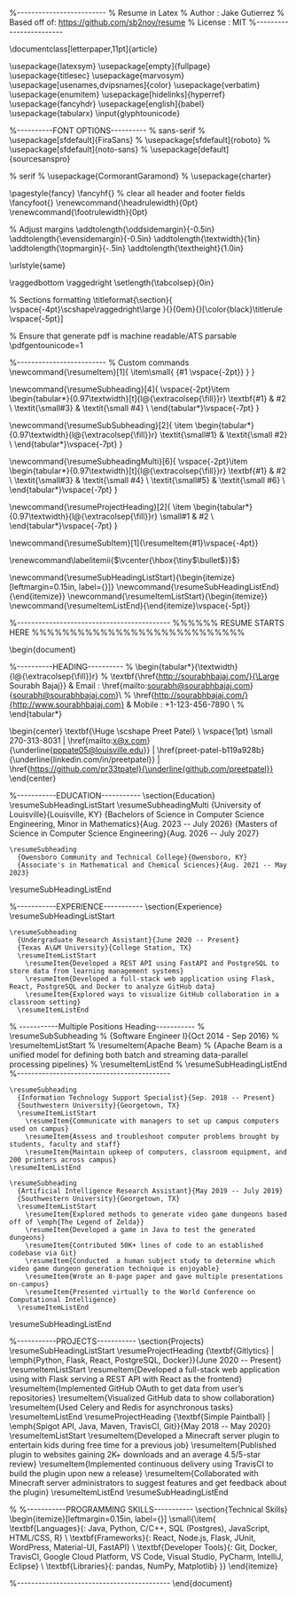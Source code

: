 %-------------------------
% Resume in Latex
% Author : Jake Gutierrez
% Based off of: https://github.com/sb2nov/resume
% License : MIT
%------------------------

\documentclass[letterpaper,11pt]{article}

\usepackage{latexsym}
\usepackage[empty]{fullpage}
\usepackage{titlesec}
\usepackage{marvosym}
\usepackage[usenames,dvipsnames]{color}
\usepackage{verbatim}
\usepackage{enumitem}
\usepackage[hidelinks]{hyperref}
\usepackage{fancyhdr}
\usepackage[english]{babel}
\usepackage{tabularx}
\input{glyphtounicode}


%----------FONT OPTIONS----------
% sans-serif
% \usepackage[sfdefault]{FiraSans}
% \usepackage[sfdefault]{roboto}
% \usepackage[sfdefault]{noto-sans}
% \usepackage[default]{sourcesanspro}

% serif
% \usepackage{CormorantGaramond}
% \usepackage{charter}


\pagestyle{fancy}
\fancyhf{} % clear all header and footer fields
\fancyfoot{}
\renewcommand{\headrulewidth}{0pt}
\renewcommand{\footrulewidth}{0pt}

% Adjust margins
\addtolength{\oddsidemargin}{-0.5in}
\addtolength{\evensidemargin}{-0.5in}
\addtolength{\textwidth}{1in}
\addtolength{\topmargin}{-.5in}
\addtolength{\textheight}{1.0in}

\urlstyle{same}

\raggedbottom
\raggedright
\setlength{\tabcolsep}{0in}

% Sections formatting
\titleformat{\section}{
  \vspace{-4pt}\scshape\raggedright\large
}{}{0em}{}[\color{black}\titlerule \vspace{-5pt}]

% Ensure that generate pdf is machine readable/ATS parsable
\pdfgentounicode=1

%-------------------------
% Custom commands
\newcommand{\resumeItem}[1]{
  \item\small{
    {#1 \vspace{-2pt}}
  }
}

\newcommand{\resumeSubheading}[4]{
  \vspace{-2pt}\item
    \begin{tabular*}{0.97\textwidth}[t]{l@{\extracolsep{\fill}}r}
      \textbf{#1} & #2 \\
      \textit{\small#3} & \textit{\small #4} \\
    \end{tabular*}\vspace{-7pt}
}

\newcommand{\resumeSubSubheading}[2]{
    \item
    \begin{tabular*}{0.97\textwidth}{l@{\extracolsep{\fill}}r}
      \textit{\small#1} & \textit{\small #2} \\
    \end{tabular*}\vspace{-7pt}
}

\newcommand{\resumeSubheadingMulti}[6]{
  \vspace{-2pt}\item
    \begin{tabular*}{0.97\textwidth}[t]{l@{\extracolsep{\fill}}r}
      \textbf{#1} & #2 \\
      \textit{\small#3} & \textit{\small #4} \\
      \textit{\small#5} & \textit{\small #6} \\
    \end{tabular*}\vspace{-7pt}
}


\newcommand{\resumeProjectHeading}[2]{
    \item
    \begin{tabular*}{0.97\textwidth}{l@{\extracolsep{\fill}}r}
      \small#1 & #2 \\
    \end{tabular*}\vspace{-7pt}
}

\newcommand{\resumeSubItem}[1]{\resumeItem{#1}\vspace{-4pt}}

\renewcommand\labelitemii{$\vcenter{\hbox{\tiny$\bullet$}}$}

\newcommand{\resumeSubHeadingListStart}{\begin{itemize}[leftmargin=0.15in, label={}]}
\newcommand{\resumeSubHeadingListEnd}{\end{itemize}}
\newcommand{\resumeItemListStart}{\begin{itemize}}
\newcommand{\resumeItemListEnd}{\end{itemize}\vspace{-5pt}}

%-------------------------------------------
%%%%%%  RESUME STARTS HERE  %%%%%%%%%%%%%%%%%%%%%%%%%%%%


\begin{document}

%----------HEADING----------
% \begin{tabular*}{\textwidth}{l@{\extracolsep{\fill}}r}
%   \textbf{\href{http://sourabhbajaj.com/}{\Large Sourabh Bajaj}} & Email : \href{mailto:sourabh@sourabhbajaj.com}{sourabh@sourabhbajaj.com}\\
%   \href{http://sourabhbajaj.com/}{http://www.sourabhbajaj.com} & Mobile : +1-123-456-7890 \\
% \end{tabular*}

\begin{center}
    \textbf{\Huge \scshape Preet Patel} \\ \vspace{1pt}
    \small 270-313-8031 $|$ \href{mailto:x@x.com}{\underline{pppate05@louisville.edu}} $|$ 
    \href{preet-patel-b119a928b}{\underline{linkedin.com/in/preetpatel}} $|$
    \href{https://github.com/pr33tpatel}{\underline{github.com/preetpatel}}
\end{center}


%-----------EDUCATION-----------
\section{Education}
  \resumeSubHeadingListStart
    \resumeSubheadingMulti
      {University of Louisville}{Louisville, KY}
      {Bachelors of Science in Computer Science Engineering, Minor in Mathematics}{Aug. 2023 -- July 2026}
      {Masters of Science in Computer Science Engineering}{Aug. 2026 -- July 2027}
      
    \resumeSubheading
      {Owensboro Community and Technical College}{Owensboro, KY}
      {Associate's in Mathematical and Chemical Sciences}{Aug. 2021 -- May 2023}
  \resumeSubHeadingListEnd


%-----------EXPERIENCE-----------
\section{Experience}
  \resumeSubHeadingListStart

    \resumeSubheading
      {Undergraduate Research Assistant}{June 2020 -- Present}
      {Texas A\&M University}{College Station, TX}
      \resumeItemListStart
        \resumeItem{Developed a REST API using FastAPI and PostgreSQL to store data from learning management systems}
        \resumeItem{Developed a full-stack web application using Flask, React, PostgreSQL and Docker to analyze GitHub data}
        \resumeItem{Explored ways to visualize GitHub collaboration in a classroom setting}
      \resumeItemListEnd
      
% -----------Multiple Positions Heading-----------
   %  \resumeSubSubheading
   %  {Software Engineer I}{Oct 2014 - Sep 2016}
   %  \resumeItemListStart
   %     \resumeItem{Apache Beam}
   %        {Apache Beam is a unified model for defining both batch and streaming data-parallel processing pipelines}
   %   \resumeItemListEnd
   % \resumeSubHeadingListEnd
%-------------------------------------------

    \resumeSubheading
      {Information Technology Support Specialist}{Sep. 2018 -- Present}
      {Southwestern University}{Georgetown, TX}
      \resumeItemListStart
        \resumeItem{Communicate with managers to set up campus computers used on campus}
        \resumeItem{Assess and troubleshoot computer problems brought by students, faculty and staff}
        \resumeItem{Maintain upkeep of computers, classroom equipment, and 200 printers across campus}
    \resumeItemListEnd

    \resumeSubheading
      {Artificial Intelligence Research Assistant}{May 2019 -- July 2019}
      {Southwestern University}{Georgetown, TX}
      \resumeItemListStart
        \resumeItem{Explored methods to generate video game dungeons based off of \emph{The Legend of Zelda}}
        \resumeItem{Developed a game in Java to test the generated dungeons}
        \resumeItem{Contributed 50K+ lines of code to an established codebase via Git}
        \resumeItem{Conducted  a human subject study to determine which video game dungeon generation technique is enjoyable}
        \resumeItem{Wrote an 8-page paper and gave multiple presentations on-campus}
        \resumeItem{Presented virtually to the World Conference on Computational Intelligence}
      \resumeItemListEnd

  \resumeSubHeadingListEnd


%-----------PROJECTS-----------
\section{Projects}
    \resumeSubHeadingListStart
      \resumeProjectHeading
          {\textbf{Gitlytics} $|$ \emph{Python, Flask, React, PostgreSQL, Docker}}{June 2020 -- Present}
          \resumeItemListStart
            \resumeItem{Developed a full-stack web application using with Flask serving a REST API with React as the frontend}
            \resumeItem{Implemented GitHub OAuth to get data from user’s repositories}
            \resumeItem{Visualized GitHub data to show collaboration}
            \resumeItem{Used Celery and Redis for asynchronous tasks}
          \resumeItemListEnd
      \resumeProjectHeading
          {\textbf{Simple Paintball} $|$ \emph{Spigot API, Java, Maven, TravisCI, Git}}{May 2018 -- May 2020}
          \resumeItemListStart
            \resumeItem{Developed a Minecraft server plugin to entertain kids during free time for a previous job}
            \resumeItem{Published plugin to websites gaining 2K+ downloads and an average 4.5/5-star review}
            \resumeItem{Implemented continuous delivery using TravisCI to build the plugin upon new a release}
            \resumeItem{Collaborated with Minecraft server administrators to suggest features and get feedback about the plugin}
          \resumeItemListEnd
    \resumeSubHeadingListEnd


%
%-----------PROGRAMMING SKILLS-----------
\section{Technical Skills}
 \begin{itemize}[leftmargin=0.15in, label={}]
    \small{\item{
     \textbf{Languages}{: Java, Python, C/C++, SQL (Postgres), JavaScript, HTML/CSS, R} \\
     \textbf{Frameworks}{: React, Node.js, Flask, JUnit, WordPress, Material-UI, FastAPI} \\
     \textbf{Developer Tools}{: Git, Docker, TravisCI, Google Cloud Platform, VS Code, Visual Studio, PyCharm, IntelliJ, Eclipse} \\
     \textbf{Libraries}{: pandas, NumPy, Matplotlib}
    }}
 \end{itemize}


%-------------------------------------------
\end{document}

